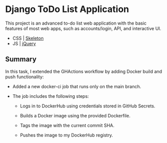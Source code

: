 # Django ToDo List Application

This project is an advanced to-do list web application with the basic features of most web apps, such as accounts/login, API, and interactive UI.

- CSS | [Skeleton](http://getskeleton.com/)
- JS  | [jQuery](https://jquery.com/)

## Summary

In this task, I extended the GHActions workflow by adding Docker build and push functionality:

- Added a new docker-ci job that runs only on the main branch.

- The job includes the following steps:

    - Logs in to DockerHub using credentials stored in GitHub Secrets.

    - Builds a Docker image using the provided Dockerfile.

    - Tags the image with the current commit SHA.

    - Pushes the image to my DockerHub registry.
